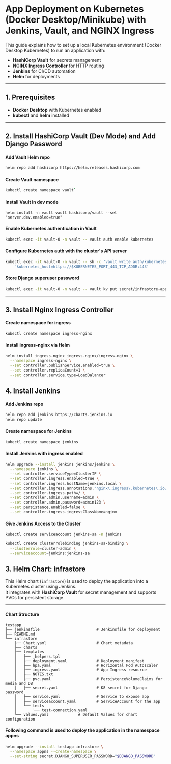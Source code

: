 # App Deployment on Kubernetes (Docker Desktop/Minikube) with Jenkins, Vault, and NGINX Ingress

This guide explains how to set up a local Kubernetes environment (Docker Desktop Kubernetes) to run an application with:

- **HashiCorp Vault** for secrets management
- **NGINX Ingress Controller** for HTTP routing
- **Jenkins** for CI/CD automation
- **Helm** for deployments

---

## 1. Prerequisites

- **Docker Desktop** with Kubernetes enabled
- **kubectl** and **helm** installed

---

## 2. Install HashiCorp Vault (Dev Mode) and Add Django Password

#### Add Vault Helm repo
```bash
helm repo add hashicorp https://helm.releases.hashicorp.com
```

#### Create Vault namespace
```bash
kubectl create namespace vault`
```
#### Install Vault in dev mode
```bashß
helm install -n vault vault hashicorp/vault --set "server.dev.enabled=true"
```

#### Enable Kubernetes authentication in Vault
```bash
kubectl exec -it vault-0 -n vault -- vault auth enable kubernetes
```

#### Configure Kubernetes auth with the cluster's API server
```bash
kubectl exec -it vault-0 -n vault -- sh -c 'vault write auth/kubernetes/config \`
    `kubernetes_host=https://$KUBERNETES_PORT_443_TCP_ADDR:443'
```

#### Store Django superuser password
```bash
kubectl exec -it vault-0 -n vault -- vault kv put secret/infrastore-app DJANGO_SUPERUSER_PASSWORD=secret123
```

---

## 3. Install Nginx Ingress Controller

#### Create namespace for ingress
```bash
kubectl create namespace ingress-nginx
```

#### Install ingress-nginx via Helm
```bash
helm install ingress-nginx ingress-nginx/ingress-nginx \
  --namespace ingress-nginx \
  --set controller.publishService.enabled=true \
  --set controller.replicaCount=1 \
  --set controller.service.type=LoadBalancer
```

## 4. Install Jenkins

#### Add Jenkins repo
```bash
helm repo add jenkins https://charts.jenkins.io
helm repo update
```

#### Create namespace for Jenkins
```bash
kubectl create namespace jenkins
```

#### Install Jenkins with ingress enabled
```bash
helm upgrade --install jenkins jenkins/jenkins \
  --namespace jenkins \
  --set controller.serviceType=ClusterIP \
  --set controller.ingress.enabled=true \
  --set controller.ingress.hostName=jenkins.local \
  --set controller.ingress.annotations."nginx\.ingress\.kubernetes\.io/rewrite-target"=/ \
  --set controller.ingress.path=/ \
  --set controller.admin.username=admin \
  --set controller.admin.password=admin123 \
  --set persistence.enabled=false \
  --set controller.ingress.ingressClassName=nginx
  ```


#### Give Jenkins Access to the Cluster
```bash
kubectl create serviceaccount jenkins-sa -n jenkins
```

```bash
kubectl create clusterrolebinding jenkins-sa-binding \
  --clusterrole=cluster-admin \
  --serviceaccount=jenkins:jenkins-sa
  ```


## 3. Helm Chart: infrastore

This Helm chart (`infrastore`) is used to deploy the application into a Kubernetes cluster using Jenkins.  
It integrates with **HashiCorp Vault** for secret management and supports PVCs for persistent storage.

---

#### Chart Structure
```tree
testapp
├── jenkinsfile                         # Jenkinsfile for deployment 
├── README.md
└── infrastore
    ├── Chart.yaml                      # Chart metadata
    ├── charts
    ├── templates
    │   ├── _helpers.tpl
    │   ├── deployment.yaml             # Deployment manifest
    │   ├── hpa.yaml                    # Horizontal Pod Autoscaler
    │   ├── ingress.yaml                # App Ingress resource
    │   ├── NOTES.txt
    │   ├── pvc.yaml                    # PersistenceVolumeClaims for media and DB
    │   ├── secret.yaml                 # K8 secret for Django password
    │   ├── service.yaml                # Service to expose app
    │   ├── serviceaccount.yaml         # ServiceAccount for the app
    │   └── tests
    │       └── test-connection.yaml
    └── values.yaml             # Default Values for chart configuration
```


#### Following command is used to deploy the application in the namespace appns
```bash
helm upgrade --install testapp infrastore \
  --namespace appns --create-namespace \
  --set-string secret.DJANGO_SUPERUSER_PASSWORD="$DJANGO_PASSWORD"
```
